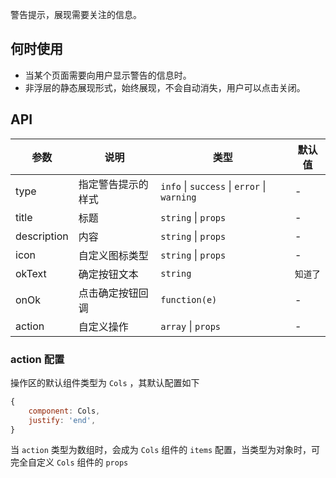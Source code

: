 警告提示，展现需要关注的信息。

## 何时使用

- 当某个页面需要向用户显示警告的信息时。
- 非浮层的静态展现形式，始终展现，不会自动消失，用户可以点击关闭。

## API

| 参数 | 说明 | 类型 | 默认值 |
| --- | --- | --- | --- |
| type | 指定警告提示的样式 | `info` \| `success` \| `error` \| `warning` | - |
| title | 标题 | `string` \| `props` | - |
| description | 内容 | `string` \| `props` | - |
| icon | 自定义图标类型 | `string` \| `props` | - |
| okText | 确定按钮文本 | `string` | `知道了` |
| onOk | 点击确定按钮回调 | `function(e)` | - |
| action | 自定义操作 | `array` \| `props` | - |

### action 配置
操作区的默认组件类型为 `Cols` ，其默认配置如下
``` javascript
{
    component: Cols,
    justify: 'end',
}
```
当 `action` 类型为数组时，会成为 `Cols` 组件的 `items` 配置，当类型为对象时，可完全自定义 `Cols` 组件的 `props`
